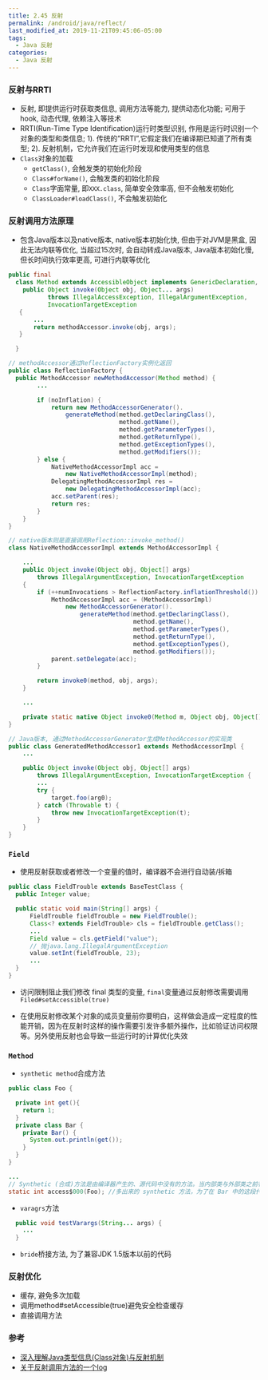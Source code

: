 ```yaml
---
title: 2.45 反射
permalink: /android/java/reflect/
last_modified_at: 2019-11-21T09:45:06-05:00
tags:
  - Java 反射
categories:
  - Java 反射
---
```


### 反射与RRTI
- 反射, 即提供运行时获取类信息, 调用方法等能力, 提供动态化功能; 可用于hook, 动态代理, 依赖注入等技术
- RRTI(Run-Time Type Identification)运行时类型识别, 作用是运行时识别一个对象的类型和类信息; 1). 传统的”RRTI”,它假定我们在编译期已知道了所有类型; 2). 反射机制，它允许我们在运行时发现和使用类型的信息
- `Class`对象的加载
  - `getClass()`, 会触发类的初始化阶段
  - `Class#forName()`, 会触发类的初始化阶段
  - `Class`字面常量, 即`XXX.class`, 简单安全效率高, 但不会触发初始化
  - `ClassLoader#loadClass()`, 不会触发初始化

### 反射调用方法原理
- 包含Java版本以及native版本, native版本初始化快, 但由于对JVM是黑盒, 因此无法内联等优化, 当超过15次时, 会自动转成Java版本, Java版本初始化慢, 但长时间执行效率更高, 可进行内联等优化

```java
public final  
  class Method extends AccessibleObject implements GenericDeclaration, Member {
    public Object invoke(Object obj, Object... args)  
           throws IllegalAccessException, IllegalArgumentException,  
           InvocationTargetException  
   {  
       ...
       return methodAccessor.invoke(obj, args);  
   }  

  }

// methodAccessor通过ReflectionFactory实例化返回
public class ReflectionFactory {
  public MethodAccessor newMethodAccessor(Method method) {  
        ...

        if (noInflation) {  
            return new MethodAccessorGenerator().  
                generateMethod(method.getDeclaringClass(),  
                               method.getName(),  
                               method.getParameterTypes(),  
                               method.getReturnType(),  
                               method.getExceptionTypes(),  
                               method.getModifiers());  
        } else {  
            NativeMethodAccessorImpl acc =  
                new NativeMethodAccessorImpl(method);  
            DelegatingMethodAccessorImpl res =  
                new DelegatingMethodAccessorImpl(acc);  
            acc.setParent(res);  
            return res;  
        }  
    }  
}

// native版本则是直接调用Reflection::invoke_method()
class NativeMethodAccessorImpl extends MethodAccessorImpl {  

    ...
    public Object invoke(Object obj, Object[] args)  
        throws IllegalArgumentException, InvocationTargetException  
    {  
        if (++numInvocations > ReflectionFactory.inflationThreshold()) {  
            MethodAccessorImpl acc = (MethodAccessorImpl)  
                new MethodAccessorGenerator().  
                    generateMethod(method.getDeclaringClass(),  
                                   method.getName(),  
                                   method.getParameterTypes(),  
                                   method.getReturnType(),  
                                   method.getExceptionTypes(),  
                                   method.getModifiers());  
            parent.setDelegate(acc);  
        }  

        return invoke0(method, obj, args);  
    }  

    ...

    private static native Object invoke0(Method m, Object obj, Object[] args);  
}  

// Java版本, 通过MethodAccessorGenerator生成MethodAccessor的实现类
public class GeneratedMethodAccessor1 extends MethodAccessorImpl {      
    ...

    public Object invoke(Object obj, Object[] args)     
        throws IllegalArgumentException, InvocationTargetException {  
        ...
        try {  
            target.foo(arg0);  
        } catch (Throwable t) {  
            throw new InvocationTargetException(t);  
        }  
    }  
}  

```

### `Field`

- 使用反射获取或者修改一个变量的值时，编译器不会进行自动装/拆箱

```java
public class FieldTrouble extends BaseTestClass {
  public Integer value;

  public static void main(String[] args) {
      FieldTrouble fieldTrouble = new FieldTrouble();
      Class<? extends FieldTrouble> cls = fieldTrouble.getClass();
      ...
      Field value = cls.getField("value");
      // 抛java.lang.IllegalArgumentException
      value.setInt(fieldTrouble, 23);
      ...
  }
}
```

- 访问限制阻止我们修改 final 类型的变量, `final`变量通过反射修改需要调用`Filed#setAccessible(true)`

- 在使用反射修改某个对象的成员变量前你要明白，这样做会造成一定程度的性能开销，因为在反射时这样的操作需要引发许多额外操作，比如验证访问权限等。另外使用反射也会导致一些运行时的计算优化失效

### `Method`
- `synthetic method`合成方法

```java
public class Foo {

  private int get(){
    return 1;
  }
  private class Bar {
    private Bar() {
      System.out.println(get());
    }
  }
}

...
// Synthetic (合成)方法是由编译器产生的、源代码中没有的方法。当内部类与外部类之前有互相访问 private 属性、方法时，编译器会在运行时为调用方创建一个 synthetic 方法。
static int access$000(Foo); //多出来的 synthetic 方法，为了在 Bar 中的这段代码 System.out.println(get());

```

- `varagrs`方法

```java
  public void testVarargs(String... args) {
    ...
  }
```

- `bride`桥接方法, 为了兼容JDK 1.5版本以前的代码

### 反射优化
- 缓存, 避免多次加载
- 调用method#setAccessible(true)避免安全检查缓存
- 直接调用方法

### 参考
- [深入理解Java类型信息(Class对象)与反射机制](https://blog.csdn.net/javazejian/article/details/70768369)
- [关于反射调用方法的一个log](https://www.iteye.com/blog/rednaxelafx-548536)
